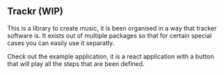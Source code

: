 ## Trackr (WIP)

This is a library to create music, it is been organised in a way that tracker software is.
It exists out of multiple packages so that for certain special cases you can easily use it separatly.

Check out the example application, it is a react application with a button that will play all the steps that are been defined.